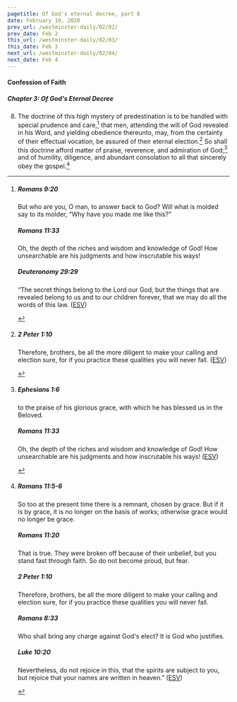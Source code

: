```yaml
---
pagetitle: Of God's eternal decree, part 8
date: February 19, 2020
prev_url: /westminster-daily/02/02/
prev_date: Feb 2
this_url: /westminster-daily/02/03/
this_date: Feb 3
next_url: /westminster-daily/02/04/
next_date: Feb 4
---
```


#### Confession of Faith

##### Chapter 3: Of God's Eternal Decree

8. The doctrine of this high mystery of predestination is to be handled with special prudence and care,[^fnref:wcf1] that men, attending the will of God revealed in his Word, and yielding obedience thereunto, may, from the certainty of their effectual vocation, be assured of their eternal election.[^fnref:wcf2] So shall this doctrine afford matter of praise, reverence, and admiration of God;[^fnref:wcf3] and of humility, diligence, and abundant consolation to all that sincerely obey the gospel.[^fnref:wcf4]

[^fnref:wcf1]: <div class="esv"><h5>Romans 9:20</h5> <div class="esv-text"><p id="p45009020.01-1">But who are you, O man, to answer back to God? Will what is molded say to its molder, &#8220;Why have you made me like this?&#8221;</p> </div><h5>Romans 11:33</h5> <div class="esv-text"><p id="p45011033.01-2">Oh, the depth of the riches and wisdom and knowledge of God! How unsearchable are his judgments and how inscrutable his ways!</p> </div><h5>Deuteronomy 29:29</h5> <div class="esv-text"><p id="p05029029.01-3">&#8220;The secret things belong to the <span class="small-caps">Lord</span> our God, but the things that are revealed belong to us and to our children forever, that we may do all the words of this law.  (<a href="http://www.esv.org" class="copyright">ESV</a>)</p> </div> </div>

[^fnref:wcf2]: <div class="esv"><h5>2 Peter 1:10</h5> <div class="esv-text"><p id="p61001010.01-1">Therefore, brothers, be all the more diligent to make your calling and election sure, for if you practice these qualities you will never fall.  (<a href="http://www.esv.org" class="copyright">ESV</a>)</p> </div> </div>

[^fnref:wcf3]: <div class="esv"><h5>Ephesians 1:6</h5> <div class="esv-text"><p id="p49001006.01-1">to the praise of his glorious grace, with which he has blessed us in the Beloved.</p> </div><h5>Romans 11:33</h5> <div class="esv-text"><p id="p45011033.01-2">Oh, the depth of the riches and wisdom and knowledge of God! How unsearchable are his judgments and how inscrutable his ways!  (<a href="http://www.esv.org" class="copyright">ESV</a>)</p> </div> </div>

[^fnref:wcf4]: <div class="esv"><h5>Romans 11:5-6</h5> <div class="esv-text"><p id="p45011005.01-1">So too at the present time there is a remnant, chosen by grace. But if it is by grace, it is no longer on the basis of works; otherwise grace would no longer be grace.</p> </div><h5>Romans 11:20</h5> <div class="esv-text"><p id="p45011020.01-2">That is true. They were broken off because of their unbelief, but you stand fast through faith. So do not become proud, but fear.</p> </div><h5>2 Peter 1:10</h5> <div class="esv-text"><p id="p61001010.01-3">Therefore, brothers, be all the more diligent to make your calling and election sure, for if you practice these qualities you will never fall.</p> </div><h5>Romans 8:33</h5> <div class="esv-text"><p id="p45008033.01-4">Who shall bring any charge against God's elect? It is God who justifies.</p> </div><h5>Luke 10:20</h5> <div class="esv-text"><p id="p42010020.01-5"><span class="woc">Nevertheless, do not rejoice in this, that the spirits are subject to you, but rejoice that your names are written in heaven.&#8221;</span>  (<a href="http://www.esv.org" class="copyright">ESV</a>)</p> </div> </div>

